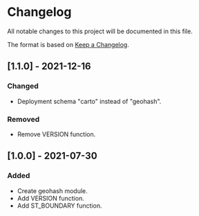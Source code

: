 # Changelog
All notable changes to this project will be documented in this file.

The format is based on [Keep a Changelog](https://keepachangelog.com/en/1.0.0/).

## [1.1.0] - 2021-12-16

### Changed
- Deployment schema "carto" instead of "geohash".

### Removed
- Remove VERSION function.

## [1.0.0] - 2021-07-30

### Added
- Create geohash module.
- Add VERSION function.
- Add ST_BOUNDARY function.